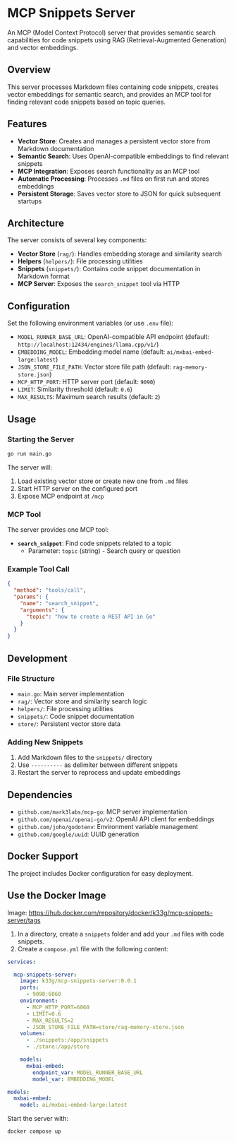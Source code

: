 # MCP Snippets Server

An MCP (Model Context Protocol) server that provides semantic search capabilities for code snippets using RAG (Retrieval-Augmented Generation) and vector embeddings.

## Overview

This server processes Markdown files containing code snippets, creates vector embeddings for semantic search, and provides an MCP tool for finding relevant code snippets based on topic queries.

## Features

- **Vector Store**: Creates and manages a persistent vector store from Markdown documentation
- **Semantic Search**: Uses OpenAI-compatible embeddings to find relevant snippets
- **MCP Integration**: Exposes search functionality as an MCP tool
- **Automatic Processing**: Processes `.md` files on first run and stores embeddings
- **Persistent Storage**: Saves vector store to JSON for quick subsequent startups

## Architecture

The server consists of several key components:

- **Vector Store** (`rag/`): Handles embedding storage and similarity search
- **Helpers** (`helpers/`): File processing utilities
- **Snippets** (`snippets/`): Contains code snippet documentation in Markdown format
- **MCP Server**: Exposes the `search_snippet` tool via HTTP

## Configuration

Set the following environment variables (or use `.env` file):

- `MODEL_RUNNER_BASE_URL`: OpenAI-compatible API endpoint (default: `http://localhost:12434/engines/llama.cpp/v1/`)
- `EMBEDDING_MODEL`: Embedding model name (default: `ai/mxbai-embed-large:latest`)
- `JSON_STORE_FILE_PATH`: Vector store file path (default: `rag-memory-store.json`)
- `MCP_HTTP_PORT`: HTTP server port (default: `9090`)
- `LIMIT`: Similarity threshold (default: `0.6`)
- `MAX_RESULTS`: Maximum search results (default: `2`)

## Usage

### Starting the Server

```bash
go run main.go
```

The server will:
1. Load existing vector store or create new one from `.md` files
2. Start HTTP server on the configured port
3. Expose MCP endpoint at `/mcp`

### MCP Tool

The server provides one MCP tool:

- **`search_snippet`**: Find code snippets related to a topic
  - Parameter: `topic` (string) - Search query or question

### Example Tool Call

```json
{
  "method": "tools/call",
  "params": {
    "name": "search_snippet",
    "arguments": {
      "topic": "how to create a REST API in Go"
    }
  }
}
```

## Development

### File Structure

- `main.go`: Main server implementation
- `rag/`: Vector store and similarity search logic
- `helpers/`: File processing utilities
- `snippets/`: Code snippet documentation
- `store/`: Persistent vector store data

### Adding New Snippets

1. Add Markdown files to the `snippets/` directory
2. Use `----------` as delimiter between different snippets
3. Restart the server to reprocess and update embeddings

## Dependencies

- `github.com/mark3labs/mcp-go`: MCP server implementation
- `github.com/openai/openai-go/v2`: OpenAI API client for embeddings
- `github.com/joho/godotenv`: Environment variable management
- `github.com/google/uuid`: UUID generation

## Docker Support

The project includes Docker configuration for easy deployment.

## Use the Docker Image

Image: https://hub.docker.com/repository/docker/k33g/mcp-snippets-server/tags

1. In a directory, create a `snippets` folder and add your `.md` files with code snippets.
2. Create a `compose.yml` file with the following content:

```yaml
services:

  mcp-snippets-server:
    image: k33g/mcp-snippets-server:0.0.1
    ports:
      - 9090:6060
    environment:
      - MCP_HTTP_PORT=6060
      - LIMIT=0.6
      - MAX_RESULTS=2
      - JSON_STORE_FILE_PATH=store/rag-memory-store.json
    volumes:
      - ./snippets:/app/snippets
      - ./store:/app/store

    models:
      mxbai-embed:
        endpoint_var: MODEL_RUNNER_BASE_URL
        model_var: EMBEDDING_MODEL

models:
  mxbai-embed:
    model: ai/mxbai-embed-large:latest
```

Start the server with:

```bash
docker compose up
```
